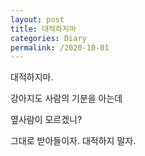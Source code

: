 ```yaml
---
layout: post
title: 대적하지마
categories: Diary
permalink: /2020-10-01
---
```


대적하지마.

강아지도 사람의 기분을 아는데

옆사람이 모르겠니?

그대로 받아들이자. 대적하지 말자.